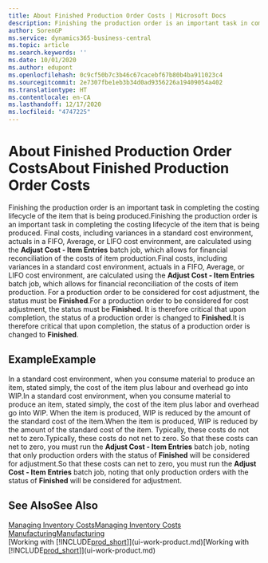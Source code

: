 ```yaml
---
title: About Finished Production Order Costs | Microsoft Docs
description: Finishing the production order is an important task in completing the costing lifecycle of the item that is being produced. Final costs, including variances in a standard cost environment, actuals in a FIFO, Average, or LIFO cost environment, are calculated using the Adjust Cost - Item Entries batch job.
author: SorenGP
ms.service: dynamics365-business-central
ms.topic: article
ms.search.keywords: ''
ms.date: 10/01/2020
ms.author: edupont
ms.openlocfilehash: 0c9cf50b7c3b46c67cacebf67b80b4ba911023c4
ms.sourcegitcommit: 2e7307fbe1eb3b34d0ad9356226a19409054a402
ms.translationtype: HT
ms.contentlocale: en-CA
ms.lasthandoff: 12/17/2020
ms.locfileid: "4747225"
---
```

# <a name="about-finished-production-order-costs"></a><span data-ttu-id="19d35-104">About Finished Production Order Costs</span><span class="sxs-lookup"><span data-stu-id="19d35-104">About Finished Production Order Costs</span></span>
<span data-ttu-id="19d35-105">Finishing the production order is an important task in completing the costing lifecycle of the item that is being produced.</span><span class="sxs-lookup"><span data-stu-id="19d35-105">Finishing the production order is an important task in completing the costing lifecycle of the item that is being produced.</span></span> <span data-ttu-id="19d35-106">Final costs, including variances in a standard cost environment, actuals in a FIFO, Average, or LIFO cost environment, are calculated using the **Adjust Cost - Item Entries** batch job, which allows for financial reconciliation of the costs of item production.</span><span class="sxs-lookup"><span data-stu-id="19d35-106">Final costs, including variances in a standard cost environment, actuals in a FIFO, Average, or LIFO cost environment, are calculated using the **Adjust Cost - Item Entries** batch job, which allows for financial reconciliation of the costs of item production.</span></span> <span data-ttu-id="19d35-107">For a production order to be considered for cost adjustment, the status must be **Finished**.</span><span class="sxs-lookup"><span data-stu-id="19d35-107">For a production order to be considered for cost adjustment, the status must be **Finished**.</span></span> <span data-ttu-id="19d35-108">It is therefore critical that upon completion, the status of a production order is changed to **Finished**.</span><span class="sxs-lookup"><span data-stu-id="19d35-108">It is therefore critical that upon completion, the status of a production order is changed to **Finished**.</span></span>  

## <a name="example"></a><span data-ttu-id="19d35-109">Example</span><span class="sxs-lookup"><span data-stu-id="19d35-109">Example</span></span>  
 <span data-ttu-id="19d35-110">In a standard cost environment, when you consume material to produce an item, stated simply, the cost of the item plus labour and overhead go into WIP.</span><span class="sxs-lookup"><span data-stu-id="19d35-110">In a standard cost environment, when you consume material to produce an item, stated simply, the cost of the item plus labor and overhead go into WIP.</span></span> <span data-ttu-id="19d35-111">When the item is produced, WIP is reduced by the amount of the standard cost of the item.</span><span class="sxs-lookup"><span data-stu-id="19d35-111">When the item is produced, WIP is reduced by the amount of the standard cost of the item.</span></span> <span data-ttu-id="19d35-112">Typically, these costs do not net to zero.</span><span class="sxs-lookup"><span data-stu-id="19d35-112">Typically, these costs do not net to zero.</span></span> <span data-ttu-id="19d35-113">So that these costs can net to zero, you must run the **Adjust Cost - Item Entries** batch job, noting that only production orders with the status of **Finished** will be considered for adjustment.</span><span class="sxs-lookup"><span data-stu-id="19d35-113">So that these costs can net to zero, you must run the **Adjust Cost - Item Entries** batch job, noting that only production orders with the status of **Finished** will be considered for adjustment.</span></span>  

## <a name="see-also"></a><span data-ttu-id="19d35-114">See Also</span><span class="sxs-lookup"><span data-stu-id="19d35-114">See Also</span></span>  
[<span data-ttu-id="19d35-115">Managing Inventory Costs</span><span class="sxs-lookup"><span data-stu-id="19d35-115">Managing Inventory Costs</span></span>](finance-manage-inventory-costs.md)  
[<span data-ttu-id="19d35-116">Manufacturing</span><span class="sxs-lookup"><span data-stu-id="19d35-116">Manufacturing</span></span>](production-manage-manufacturing.md)  
<span data-ttu-id="19d35-117">[Working with [!INCLUDE[prod_short](includes/prod_short.md)]](ui-work-product.md)</span><span class="sxs-lookup"><span data-stu-id="19d35-117">[Working with [!INCLUDE[prod_short](includes/prod_short.md)]](ui-work-product.md)</span></span>

